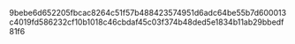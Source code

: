 9bebe6d652205fbcac8264c51f57b488423574951d6adc64be55b7d600013c4019fd586232cf10b1018c46cbdaf45c03f374b48ded5e1834b11ab29bbedf81f6

